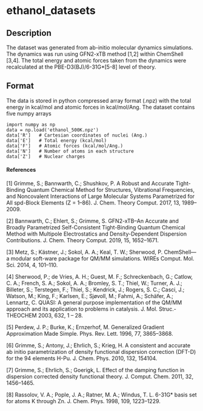 # ethanol_datasets

## Description

The dataset was generated from ab-initio molecular dynamics simulations. The dynamics was run using GFN2-xTB method [1,2] within ChemShell [3,4]. The total energy and atomic forces taken from the dynamics were recalculated at the PBE-D3(BJ)/6-31G*[5-8] level of theory. 

## Format

The data is stored in python compressed array format (.npz) with the total energy in kcal/mol and atomic forces in kcal/mol/Ang. The dataset contains five numpy arrays

```
import numpy as np
data = np.load('ethanol_500K.npz')
data['R']   # Cartesian coordinates of nuclei (Ang.)
data['E']   # Total energy (kcal/mol)
data['F']   # Atomic forces (kcal/mol/Ang.)
data['N']   # Number of atoms in each structure
data['Z']   # Nuclear charges
```

#### References

[1] Grimme, S.; Bannwarth, C.; Shushkov, P. A Robust and Accurate Tight-Binding Quantum Chemical Method for Structures, Vibrational Frequencies, and Noncovalent Interactions of Large Molecular Systems Parametrized for All spd-Block Elements (Z = 1–86). J. Chem. Theory Comput. 2017, 13, 1989–2009.

[2] Bannwarth, C.; Ehlert, S.; Grimme, S. GFN2-xTB–An Accurate and Broadly Parametrized Self-Consistent Tight-Binding Quantum Chemical Method with Multipole Electrostatics and
Density-Dependent Dispersion Contributions. J. Chem. Theory Comput. 2019, 15, 1652–1671.

[3] Metz, S.; Kästner, J.; Sokol, A. A.; Keal, T. W.; Sherwood, P. ChemShell—a modular soft-ware package for QM/MM simulations. WIREs Comput. Mol. Sci. 2014, 4, 101–110.

[4] Sherwood, P.; de Vries, A. H.; Guest, M. F.; Schreckenbach, G.; Catlow, C. A.; French, S. A.; Sokol, A. A.; Bromley, S. T.; Thiel, W.; Turner, A. J.; Billeter, S.; Terstegen, F.; Thiel, S.; Kendrick, J.; Rogers, S. C.; Casci, J.; Watson, M.; King, F.; Karlsen, E.; Sjøvoll, M.; Fahmi, A.; Schäfer, A.; Lennartz, C. QUASI: A general purpose implementation of the QM/MM approach and its application to problems in catalysis. J. Mol. Struc.-THEOCHEM 2003, 632, 1 – 28.

[5] Perdew, J. P.; Burke, K.; Ernzerhof, M. Generalized Gradient Approximation Made Simple. Phys. Rev. Lett. 1996, 77, 3865–3868.

[6] Grimme, S.; Antony, J.; Ehrlich, S.; Krieg, H. A consistent and accurate ab initio parametrization of density functional dispersion correction (DFT-D) for the 94 elements H-Pu. J. Chem.
Phys. 2010, 132, 154104.

[7] Grimme, S.; Ehrlich, S.; Goerigk, L. Effect of the damping function in dispersion corrected density functional theory. J. Comput. Chem. 2011, 32, 1456–1465.

[8] Rassolov, V. A.; Pople, J. A.; Ratner, M. A.; Windus, T. L. 6-31G* basis set for atoms K through Zn. J. Chem. Phys. 1998, 109, 1223–1229.
